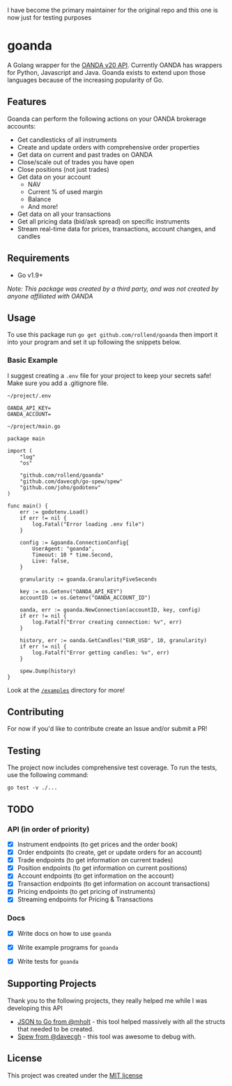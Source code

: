 I have become the primary maintainer for the original repo and this one is now just for testing purposes
# goanda
A Golang wrapper for the [OANDA v20 API](http://developer.oanda.com/rest-live-v20/introduction/). Currently OANDA has wrappers for Python, Javascript and Java. Goanda exists to extend upon those languages because of the increasing popularity of Go.

## Features
Goanda can perform the following actions on your OANDA brokerage accounts:

- Get candlesticks of all instruments
- Create and update orders with comprehensive order properties
- Get data on current and past trades on OANDA
- Close/scale out of trades you have open
- Close positions (not just trades)
- Get data on your account
  - NAV
  - Current % of used margin
  - Balance
  - And more!
- Get data on all your transactions
- Get all pricing data (bid/ask spread) on specific instruments
- Stream real-time data for prices, transactions, account changes, and candles

## Requirements
- Go v1.9+

_Note: This package was created by a third party, and was not created by anyone affiliated with OANDA_

## Usage
To use this package run `go get github.com/rollend/goanda` then import it into your program and set it up following the snippets below.

### Basic Example
I suggest creating a `.env` file for your project to keep your secrets safe! Make sure you add a .gitignore file.

`~/project/.env`

```
OANDA_API_KEY=
OANDA_ACCOUNT=
```

`~/project/main.go`

```
package main

import (
	"log"
	"os"

	"github.com/rollend/goanda"
	"github.com/davecgh/go-spew/spew"
	"github.com/joho/godotenv"
)

func main() {
	err := godotenv.Load()
	if err != nil {
		log.Fatal("Error loading .env file")
	}

	config := &goanda.ConnectionConfig{
		UserAgent: "goanda",
		Timeout: 10 * time.Second,
		Live: false,
	}

	granularity := goanda.GranularityFiveSeconds

	key := os.Getenv("OANDA_API_KEY")
	accountID := os.Getenv("OANDA_ACCOUNT_ID")

	oanda, err := goanda.NewConnection(accountID, key, config)
	if err != nil {
		log.Fatalf("Error creating connection: %v", err)
	}

	history, err := oanda.GetCandles("EUR_USD", 10, granularity)
	if err != nil {
		log.Fatalf("Error getting candles: %v", err)
	}

	spew.Dump(history)
}

```

Look at the [`/examples`](https://github.com/rollend/goanda/tree/master/examples) directory for more!

## Contributing
For now if you'd like to contribute create an Issue and/or submit a PR!

## Testing
The project now includes comprehensive test coverage. To run the tests, use the following command:

```
go test -v ./...
```

## TODO
### **API** (in order of priority)
- [x] Instrument endpoints (to get prices and the order book)
- [x] Order endpoints (to create, get or update orders for an account)
- [x] Trade endpoints (to get information on current trades) 
- [x] Position endpoints (to get information on current positions)
- [x] Account endpoints (to get information on the account)
- [x] Transaction endpoints (to get information on account transactions)
- [x] Pricing endpoints (to get pricing of instruments)
- [x] Streaming endpoints for Pricing & Transactions

### **Docs**
- [x] Write docs on how to use `goanda`
- [x] Write example programs for `goanda`
- [x] Write tests for `goanda`


## Supporting Projects
Thank you to the following projects, they really helped me while I was developing this API

- [JSON to Go from @mholt](https://mholt.github.io/json-to-go/) - this tool helped massively with all the structs that needed to be created.
- [Spew from @davecgh](https://github.com/davecgh/go-spew) - this tool was awesome to debug with.

## License

This project was created under the [MIT license](https://choosealicense.com/licenses/mit/)
